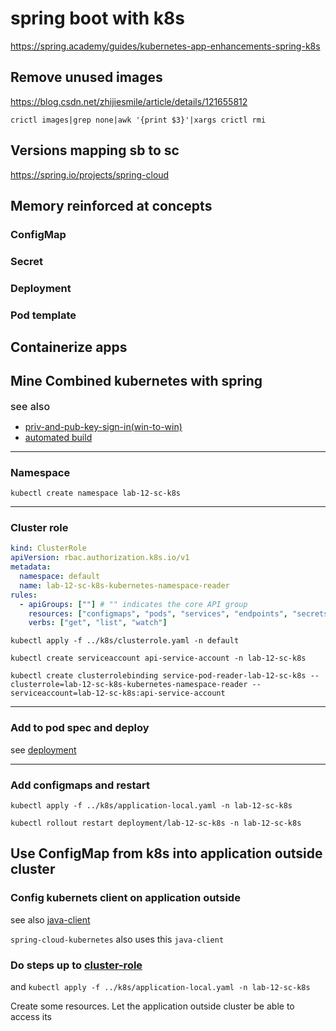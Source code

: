 # spring boot with k8s

https://spring.academy/guides/kubernetes-app-enhancements-spring-k8s

## Remove unused images

https://blog.csdn.net/zhijiesmile/article/details/121655812

`crictl images|grep none|awk '{print $3}'|xargs crictl rmi`

## Versions mapping sb to sc

https://spring.io/projects/spring-cloud

## Memory reinforced at concepts 

### ConfigMap

### Secret

### Deployment 

### Pod template 

## Containerize apps

## Mine Combined kubernetes with spring

<span style='font-size: 16px;font-weight: 500'>see also</span>  

- [priv-and-pub-key-sign-in(win-to-win)](../../z-cmd/cmd-uses.md#priv-and-pub-key-sign-inwin-to-win)
- [automated build](./build-lab-12-sc-k8s.sh)


---

### Namespace

`kubectl create namespace lab-12-sc-k8s`

---

### Cluster role

```yaml
kind: ClusterRole
apiVersion: rbac.authorization.k8s.io/v1
metadata:
  namespace: default
  name: lab-12-sc-k8s-kubernetes-namespace-reader
rules:
  - apiGroups: [""] # "" indicates the core API group
    resources: ["configmaps", "pods", "services", "endpoints", "secrets"]
    verbs: ["get", "list", "watch"]
```

`kubectl apply -f ../k8s/clusterrole.yaml -n default`

`kubectl create serviceaccount api-service-account -n lab-12-sc-k8s`

`kubectl create clusterrolebinding service-pod-reader-lab-12-sc-k8s --clusterrole=lab-12-sc-k8s-kubernetes-namespace-reader --serviceaccount=lab-12-sc-k8s:api-service-account`

---

### Add to pod spec and deploy

see [deployment](./k8s/deployment.yaml)

---

### Add configmaps and restart

`kubectl apply -f ../k8s/application-local.yaml -n lab-12-sc-k8s`

`kubectl rollout restart deployment/lab-12-sc-k8s -n lab-12-sc-k8s`

## Use ConfigMap from k8s into application outside cluster

### Config kubernets client on application outside

see also [java-client](../../operation/0-k8s-tasks.md#java-client)

`spring-cloud-kubernetes` also uses this `java-client`

### Do steps up to [cluster-role](#cluster-role)

and `kubectl apply -f ../k8s/application-local.yaml -n lab-12-sc-k8s`

Create some resources. Let the application outside cluster be able to access its
